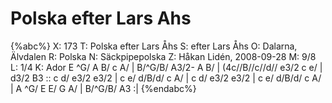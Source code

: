 # Polska efter Lars Ahs

{%abc%}
X: 173
T: Polska efter Lars Åhs
S: efter Lars Åhs
O: Dalarna, Älvdalen
R: Polska
N: Säckpipepolska
Z: Håkan Lidén, 2008-09-28
M: 9/8
L: 1/4
K: Ador
E ^G/ A B/ c A/ | B/^G/B/ A3/2- A B/ | (4c//B//c//d// e3/2 c e/ | d3/2 B3 :: c d/ e3/2 e3/2 | 
c e/ d/B/d/ c A/ | c d/ e3/2 e3/2 | c e/ d/B/d/ c A/ | A ^G/ E E/ G A/ | B/^G/B/ A3 :|
{%endabc%}

